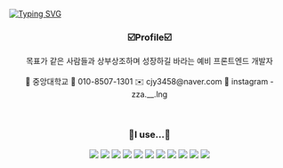 [![Typing SVG](https://readme-typing-svg.herokuapp.com?font=Rubik+Iso&size=30&duration=4500&background=ffffff&center=true&color=000000&width=1000&lines=%F0%9F%A6%81_Welcome_JY's_README_%F0%9F%A6%81+)](https://git.io/typing-svg)

### <p align="center">☑️Profile☑️</p>
 
<p align="center">
목표가 같은 사람들과 상부상조하며 성장하길 바라는 예비 프론트엔드 개발자
<br>
<br>
🌃 중앙대학교
📠 010-8507-1301
✉️ cjy3458@naver.com
📸 instagram - zza.__.lng
</p>

<br>

### <p align="center">🖤I use...🖤</p>

<p align="center">
   <img src="https://img.shields.io/badge/html5-000000?style=for-the-badge&logo=html5&logoColor=white"> 
   <img src="https://img.shields.io/badge/javascript-000000?style=for-the-badge&logo=javascript&logoColor=white">
   <img src="https://img.shields.io/badge/css3-000000?style=for-the-badge&logo=css3&logoColor=white"> 
   <img src="https://img.shields.io/badge/python-000000?style=for-the-badge&logo=python&logoColor=white">
   <img src="https://img.shields.io/badge/notion-000000?style=for-the-badge&logo=notion&logoColor=white">
   <img src="https://img.shields.io/badge/discord-000000?style=for-the-badge&logo=discord&logoColor=white">
   <img src="https://img.shields.io/badge/visualstudiocode-000000?style=for-the-badge&logo=visualstudiocode&logoColor=white">
    <img src="https://img.shields.io/badge/react-000000?style=for-the-badge&logo=react&logoColor=white"> 
   <img src="https://img.shields.io/badge/serverless-000000?style=for-the-badge&logo=serverless&logoColor=white">
   <img src="https://img.shields.io/badge/typescript-000000?style=for-the-badge&logo=typescript&logoColor=white"> 
   <img src="https://img.shields.io/badge/next.js-000000?style=for-the-badge&logo=next.js&logoColor=white"> 
</div>
